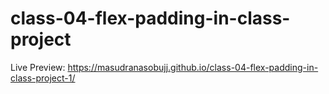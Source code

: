# class-04-flex-padding-in-class-project


Live Preview: https://masudranasobujj.github.io/class-04-flex-padding-in-class-project-1/
